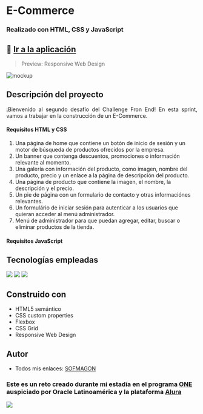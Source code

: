 # E-Commerce

### Realizado con HTML, CSS y JavaScript

## 🚀 [Ir a la aplicación](https://sofmagon.github.io/e-commerce_one/)

> Preview: Responsive Web Design

![mockup]()

## Descripción del proyecto
<p align="justify">
¡Bienvenido al segundo desafío del Challenge Fron End! En esta sprint, vamos a trabajar en la construcción de un E-Commerce.
</p>

#### Requisitos HTML y CSS
1. Una página de home que contiene un botón de inicio de sesión y un motor de búsqueda de productos ofrecidos por la empresa.
2. Un banner que contenga descuentos, promociones o información relevante al momento.
3. Una galería con información del producto, como imagen, nombre del producto, precio y un enlace a la página de descripción del producto.
4. Una página de producto que contiene la imagen, el nombre, la descripción y el precio.
5. Un pie de página con un formulario de contacto y otras informaciónes relevantes.
6. Un formulário de iniciar sesión para autenticar a los usuarios que quieran acceder al menú administrador.
7. Menú de administrador para que puedan agregar, editar, buscar o eliminar productos de la tienda.

#### Requisitos JavaScript

## Tecnologías empleadas
<div>
	<img src="https://img.shields.io/badge/HTML5-E34F26?style=for-the-badge&logo=html5&logoColor=white">
	<img src="https://img.shields.io/badge/CSS3-1572B6?style=for-the-badge&logo=css3&logoColor=white">
	<img src="https://img.shields.io/badge/JavaScript-F7DF1E?style=for-the-badge&logo=javascript&logoColor=black">
</div>

## Construido con
- HTML5 semántico
- CSS custom properties
- Flexbox
- CSS Grid
- Responsive Web Design

## Autor
- Todos mis enlaces: [SOFMAGON](https://beacons.ai/sofmagon)

### **Este es un reto creado durante mi estadía en el programa [ONE](https://www.oracle.com/mx/education/oracle-next-education/) auspiciado por Oracle Latinoamérica y la plataforma [Alura](https://www.aluracursos.com)**

![](https://i.ibb.co/qkSRHGP/one-alura.jpg)
